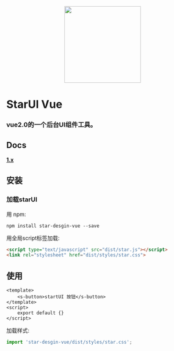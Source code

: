 <p align="center">
    <a href="http://www.stardesgin.cn">
        <img width="200" src="http://www.stardesgin.cn/images/biaoxing.png">
    </a>
</p>

<h1>
StarUI Vue
    <h3>vue2.0的一个后台UI组件工具。</h3>
</h1>

## Docs

**[1.x](http://www.stardesgin.com)** 



## 安装

### 加载starUI

用 npm:
```
npm install star-desgin-vue --save
```

用全局script标签加载:

```html
<script type="text/javascript" src="dist/star.js"></script>
<link rel="stylesheet" href="dist/styles/star.css">
```


## 使用

```vue
<template>
    <s-button>startUI 按钮</s-button>
</template>
<script>
    export default {}
</script>
```

加载样式:

```js
import 'star-desgin-vue/dist/styles/star.css';
```


